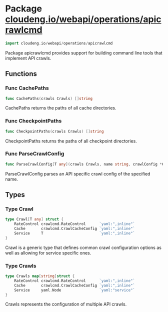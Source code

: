 # Package [cloudeng.io/webapi/operations/apicrawlcmd](https://pkg.go.dev/cloudeng.io/webapi/operations/apicrawlcmd?tab=doc)

```go
import cloudeng.io/webapi/operations/apicrawlcmd
```

Package apicrawlcmd provides support for building command line tools that
implement API crawls.

## Functions
### Func CachePaths
```go
func CachePaths(crawls Crawls) []string
```
CachePaths returns the paths of all cache directories.

### Func CheckpointPaths
```go
func CheckpointPaths(crawls Crawls) []string
```
CheckpointPaths returns the paths of all checkpoint directories.

### Func ParseCrawlConfig
```go
func ParseCrawlConfig[T any](crawls Crawls, name string, crawlConfig *Crawl[T]) (bool, error)
```
ParseCrawlConfig parses an API specific crawl config of the specified name.



## Types
### Type Crawl
```go
type Crawl[T any] struct {
	RateControl crawlcmd.RateControl      `yaml:",inline"`
	Cache       crawlcmd.CrawlCacheConfig `yaml:",inline"`
	Service     T                         `yaml:",inline"`
}
```
Crawl is a generic type that defines common crawl configuration options as
well as allowing for service specific ones.


### Type Crawls
```go
type Crawls map[string]struct {
	RateControl crawlcmd.RateControl      `yaml:",inline"`
	Cache       crawlcmd.CrawlCacheConfig `yaml:",inline"`
	Service     yaml.Node                 `yaml:"service"`
}
```
Crawls represents the configuration of multiple API crawls.






